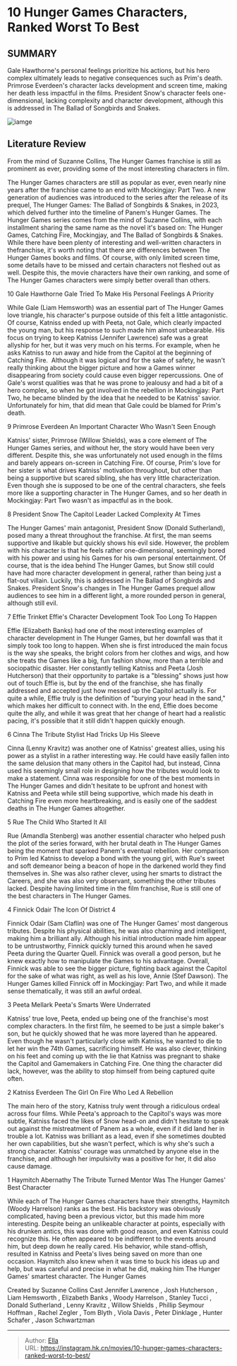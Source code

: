 # 10 Hunger Games Characters, Ranked Worst To Best


## SUMMARY 


 Gale Hawthorne&#39;s personal feelings prioritize his actions, but his hero complex ultimately leads to negative consequences such as Prim&#39;s death. 
 Primrose Everdeen&#39;s character lacks development and screen time, making her death less impactful in the films. 
 President Snow&#39;s character feels one-dimensional, lacking complexity and character development, although this is addressed in The Ballad of Songbirds and Snakes. 

![iamge](https://static1.srcdn.com/wordpress/wp-content/uploads/wm/2023/11/where-to-watch-hunger-games-movies.jpg)

## Literature Review

From the mind of Suzanne Collins, The Hunger Games franchise is still as prominent as ever, providing some of the most interesting characters in film.




The Hunger Games characters are still as popular as ever, even nearly nine years after the franchise came to an end with Mockingjay: Part Two. A new generation of audiences was introduced to the series after the release of its prequel, The Hunger Games: The Ballad of Songbirds &amp; Snakes, in 2023, which delved further into the timeline of Panem&#39;s Hunger Games. The Hunger Games series comes from the mind of Suzanne Collins, with each installment sharing the same name as the novel it&#39;s based on: The Hunger Games, Catching Fire, Mockingjay, and The Ballad of Songbirds &amp; Snakes.
While there have been plenty of interesting and well-written characters in thefranchise, it&#39;s worth noting that there are differences between The Hunger Games books and films. Of course, with only limited screen time, some details have to be missed and certain characters not fleshed out as well. Despite this, the movie characters have their own ranking, and some of The Hunger Games characters were simply better overall than others.









 








 10  Gale Hawthorne 
Gale Tried To Make His Personal Feelings A Priority
        

While Gale (Liam Hemsworth) was an essential part of The Hunger Games love triangle, his character&#39;s purpose outside of this felt a little antagonistic. Of course, Katniss ended up with Peeta, not Gale, which clearly impacted the young man, but his response to such made him almost unbearable. His focus on trying to keep Katniss (Jennifer Lawrence) safe was a great allyship for her, but it was very much on his terms. For example, when he asks Katniss to run away and hide from the Capitol at the beginning of Catching Fire. ​
Although it was logical and for the sake of safety, he wasn&#39;t really thinking about the bigger picture and how a Games winner disappearing from society could cause even bigger repercussions. One of Gale&#39;s worst qualities was that he was prone to jealousy and had a bit of a hero complex, so when he got involved in the rebellion in Mockingjay: Part Two, he became blinded by the idea that he needed to be Katniss&#39; savior. Unfortunately for him, that did mean that Gale could be blamed for Prim&#39;s death.





 9  Primrose Everdeen 
An Important Character Who Wasn&#39;t Seen Enough
        

Katniss&#39; sister, Primrose (Willow Shields), was a core element of The Hunger Games series, and without her, the story would have been very different. Despite this, she was unfortunately not used enough in the films and barely appears on-screen in Catching Fire. Of course, Prim&#39;s love for her sister is what drives Katniss&#39; motivation throughout, but other than being a supportive but scared sibling, she has very little characterization. Even though she is supposed to be one of the central characters, she feels more like a supporting character in The Hunger Games, and so her death in Mockingjay: Part Two wasn&#39;t as impactful as in the book.





 8  President Snow 
The Capitol Leader Lacked Complexity At Times
        

The Hunger Games&#39; main antagonist, President Snow (Donald Sutherland), posed many a threat throughout the franchise. At first, the man seems supportive and likable but quickly shows his evil side. However, the problem with his character is that he feels rather one-dimensional, seemingly bored with his power and using his Games for his own personal entertainment.
Of course, that is the idea behind The Hunger Games, but Snow still could have had more character development in general, rather than being just a flat-out villain. Luckily, this is addressed in The Ballad of Songbirds and Snakes. President Snow&#39;s changes in The Hunger Games prequel allow audiences to see him in a different light, a more rounded person in general, although still evil.





 7  Effie Trinket 
Effie&#39;s Character Development Took Too Long To Happen
        

Effie (Elizabeth Banks) had one of the most interesting examples of character development in The Hunger Games, but her downfall was that it simply took too long to happen. When she is first introduced the main focus is the way she speaks, the bright colors from her clothes and wigs, and how she treats the Games like a big, fun fashion show, more than a terrible and sociopathic disaster.
Her constantly telling Katniss and Peeta (Josh Hutcherson) that their opportunity to partake is a &#34;blessing&#34; shows just how out of touch Effie is, but by the end of the franchise, she has finally addressed and accepted just how messed up the Capitol actually is. For quite a while, Effie truly is the definition of &#34;burying your head in the sand,&#34; which makes her difficult to connect with. In the end, Effie does become quite the ally, and while it was great that her change of heart had a realistic pacing, it&#39;s possible that it still didn&#39;t happen quickly enough.





 6  Cinna 
The Tribute Stylist Had Tricks Up His Sleeve
        

Cinna (Lenny Kravitz) was another one of Katniss&#39; greatest allies, using his power as a stylist in a rather interesting way. He could have easily fallen into the same delusion that many others in the Capitol had, but instead, Cinna used his seemingly small role in designing how the tributes would look to make a statement. Cinna was responsible for one of the best moments in The Hunger Games and didn&#39;t hesitate to be upfront and honest with Katniss and Peeta while still being supportive, which made his death in Catching Fire even more heartbreaking, and is easily one of the saddest deaths in The Hunger Games altogether.





 5  Rue 
The Child Who Started It All
        

Rue (Amandla Stenberg) was another essential character who helped push the plot of the series forward, with her brutal death in The Hunger Games being the moment that sparked Panem&#39;s eventual rebellion. Her comparison to Prim led Katniss to develop a bond with the young girl, with Rue&#39;s sweet and soft demeanor being a beacon of hope in the darkened world they find themselves in. She was also rather clever, using her smarts to distract the Careers, and she was also very observant, something the other tributes lacked. Despite having limited time in the film franchise, Rue is still one of the best characters in The Hunger Games.





 4  Finnick Odair 
The Icon Of District 4


 







Finnick Odair (Sam Claflin) was one of The Hunger Games&#39; most dangerous tributes. Despite his physical abilities, he was also charming and intelligent, making him a brilliant ally. Although his initial introduction made him appear to be untrustworthy, Finnick quickly turned this around when he saved Peeta during the Quarter Quell.
Finnick was overall a good person, but he knew exactly how to manipulate the Games to his advantage. Overall, Finnick was able to see the bigger picture, fighting back against the Capitol for the sake of what was right, as well as his love, Annie (Stef Dawson). The Hunger Games killed Finnick off in Mockingjay: Part Two, and while it made sense thematically, it was still an awful ordeal.





 3  Peeta Mellark 
Peeta&#39;s Smarts Were Underrated
        

Katniss&#39; true love, Peeta, ended up being one of the franchise&#39;s most complex characters. In the first film, he seemed to be just a simple baker&#39;s son, but he quickly showed that he was more layered than he appeared. Even though he wasn&#39;t particularly close with Katniss, he wanted to die to let her win the 74th Games, sacrificing himself. He was also clever, thinking on his feet and coming up with the lie that Katniss was pregnant to shake the Capitol and Gamemakers in Catching Fire. One thing the character did lack, however, was the ability to stop himself from being captured quite often.





 2  Katniss Everdeen 
The Girl On Fire Who Led A Rebellion


 







The main hero of the story, Katniss truly went through a ridiculous ordeal across four films. While Peeta&#39;s approach to the Capitol&#39;s ways was more subtle, Katniss faced the likes of Snow head-on and didn&#39;t hesitate to speak out against the mistreatment of Panem as a whole, even if it did land her in trouble a lot. Katniss was brilliant as a lead, even if she sometimes doubted her own capabilities, but she wasn&#39;t perfect, which is why she&#39;s such a strong character. Katniss&#39; courage was unmatched by anyone else in the franchise, and although her impulsivity was a positive for her, it did also cause damage.





 1  Haymitch Abernathy 
The Tribute Turned Mentor Was The Hunger Games&#39; Best Character


 







While each of The Hunger Games characters have their strengths, Haymitch (Woody Harrelson) ranks as the best. His backstory was obviously complicated, having been a previous victor, but this made him more interesting. Despite being an unlikeable character at points, especially with his drunken antics, this was done with good reason, and even Katniss could recognize this. He often appeared to be indifferent to the events around him, but deep down he really cared. His behavior, while stand-offish, resulted in Katniss and Peeta&#39;s lives being saved on more than one occasion. Haymitch also knew when it was time to buck his ideas up and help, but was careful and precise in what he did, making him The Hunger Games&#39; smartest character.
  The Hunger Games  


  Created by    Suzanne Collins     Cast    Jennifer Lawrence , Josh Hutcherson , Liam Hemsworth , Elizabeth Banks , Woody Harrelson , Stanley Tucci , Donald Sutherland , Lenny Kravitz , Willow Shields , Phillip Seymour Hoffman , Rachel Zegler , Tom Blyth , Viola Davis , Peter Dinklage , Hunter Schafer , Jason Schwartzman    



---

> Author: [Ella](https://instagram.hk.cn/)  
> URL: https://instagram.hk.cn/movies/10-hunger-games-characters-ranked-worst-to-best/  

